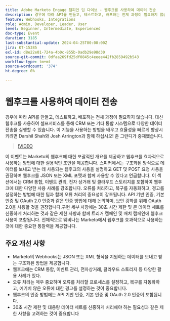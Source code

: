 ```yaml
---
title: Adobe Marketo Engage 챔피언 딥 다이브 - 웹후크를 사용하여 데이터 전송
description: 경우에 따라 API를 만들고, 테스트하고, 배포하는 전체 과정이 필요하지 않습니다. 대신 웹후크를 사용하여 셀프서비스를 통해 CRM 또는 기타 통합 시스템으로 다양한 데이터 전송을 실행할 수 있습니다. 이 기능을 사용하는 방법을 배우고 효율성을 빠르게 향상시키려면 Darshil Shah와 Josh Arrington과 함께 하십시오! 존 그런디가 중재했습니다.
feature: Webhooks, Integrations
role: Admin, Developer, Leader, User
level: Beginner, Intermediate, Experienced
doc-type: Event
duration: 3185
last-substantial-update: 2024-04-25T00:00:00Z
jira: KT-15385
exl-id: d8e22e01-724a-4b0c-855b-0adb29e98d30
source-git-commit: 0dfaa269fd25df0845c4eeee442fb2859492b543
workflow-type: tm+mt
source-wordcount: '374'
ht-degree: 0%

---
```


# 웹후크를 사용하여 데이터 전송

경우에 따라 API를 만들고, 테스트하고, 배포하는 전체 과정이 필요하지 않습니다. 대신 웹후크를 사용하여 셀프서비스를 통해 CRM 또는 기타 통합 시스템으로 다양한 데이터 전송을 실행할 수 있습니다. 이 기능을 사용하는 방법을 배우고 효율성을 빠르게 향상시키려면 Darshil Shah와 Josh Arrington과 함께 하십시오! 존 그런디가 중재했습니다.

>[!VIDEO](https://video.tv.adobe.com/v/3428687/?learn=on)

이 이벤트는 Marketo의 웹후크에 대한 포괄적인 개요를 제공하고 웹후크를 효과적으로 사용하는 방법에 대한 실용적인 조언을 제공합니다. 스피커에서는 구조화된 방식으로 데이터를 보내고 받는 데 사용되는 웹후크의 사용을 설명하고 GET 및 POST 요청 사용을 권장하며 웹후크를 JSON 또는 XML 포맷과 함께 사용할 수 있다고 언급합니다. 이 섹션에서는 CRM 통합, 이벤트 관리, 전자 상거래 및 클라우드 스토리지를 포함하여 웹후크에 대한 다양한 사용 사례를 강조합니다. 오류를 처리하고, 복구를 자동화하고, 경고를 설정하는 방법에 대한 팁과 함께 오류 처리의 중요성이 강조됩니다. API 기반 인증, 기본 인증 및 OAuth 2.0 인증과 같은 인증 방법에 대해 논의하며, 보안 강화를 위해 OAuth 2.0을 사용할 것을 권장합니다.구현 세부 사항에는 30초 시간 제한 및 큰 데이터 세트를 신중하게 처리하는 것과 같은 제한 사항과 함께 트리거 캠페인 및 배치 캠페인에 웹후크 사용이 포함됩니다. 전체적으로 웨비나는 Marketo에서 웹후크를 효과적으로 사용하는 것에 대한 중요한 통찰력을 제공합니다.

## 주요 개선 사항

* Marketo의 Webhooks는 JSON 또는 XML 형식을 지원하는 데이터를 보내고 받는 구조화된 방법을 제공합니다.
* 웹후크에는 CRM 통합, 이벤트 관리, 전자상거래, 클라우드 스토리지 등 다양한 활용 사례가 있다.
* 오류 처리는 매우 중요하며 오류를 처리할 프로세스를 설정하고, 복구를 자동화하고, 예기치 않은 오류에 대한 경고를 설정하는 것이 중요합니다.
* 웹후크의 인증 방법에는 API 기반 인증, 기본 인증 및 OAuth 2.0 인증이 포함됩니다.
* 30초 시간 제한 및 대용량 데이터 세트를 신중하게 처리해야 하는 필요성과 같은 제한 사항을 고려하는 것이 중요합니다
